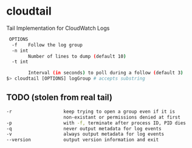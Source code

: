 # cloudtail
Tail Implementation for CloudWatch Logs

```bash
 OPTIONS
  -f    Follow the log group
  -n int
        Number of lines to dump (default 10)
  -t int

        Interval (in seconds) to poll during a follow (default 3)
$> cloudtail [OPTIONS] logGroup # accepts substring
```

## TODO (stolen from real tail)
```bash
-r                   keep trying to open a group even if it is
                     non-existant or permissions denied at first
-p                   with -f, terminate after process ID, PID dies
-q                   never output metadata for log events
-v                   always output metadata for log events
--version            output version information and exit
```
